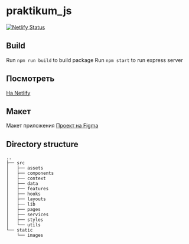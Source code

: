 # praktikum_js

[![Netlify Status](https://api.netlify.com/api/v1/badges/69f4f292-8de5-4061-8881-b34b21983078/deploy-status)](https://app.netlify.com/sites/eptitsyn-ya-praktikum-js/deploys)

## Build

Run `npm run build` to build package
Run `npm start` to run express server

## Посмотреть

[На Netlify](https://sprint-2--eptitsyn-ya-praktikum-js.netlify.app/)

## Макет

Макет приложения
[Проект на Figma](https://www.figma.com/file/NNJuLK7MfGXY4XBj5CrS3z/yandex.praktikum.middle.messenger)

## Directory structure

```text
..
├── src
│   ├── assets
│   ├── components
│   ├── context
│   ├── data
│   ├── features
│   ├── hooks
│   ├── layouts
│   ├── lib
│   ├── pages
│   ├── services
│   ├── styles
│   └── utils
└── static
    └── images
```
